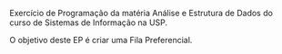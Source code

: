 Exercício de Programação da matéria Análise e Estrutura de Dados do curso de Sistemas de Informação na USP.

O objetivo deste EP é criar uma Fila Preferencial.
